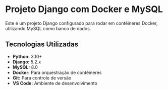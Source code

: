 # Projeto Django com Docker e MySQL

Este é um projeto Django configurado para rodar em contêineres Docker, utilizando MySQL como banco de dados.

## Tecnologias Utilizadas

* **Python:** 3.10+
* **Django:** 5.2.x
* **MySQL:** 8.0
* **Docker:** Para orquestração de contêineres
* **Git:** Para controle de versão
* **VS Code:** Ambiente de desenvolvimento 
    